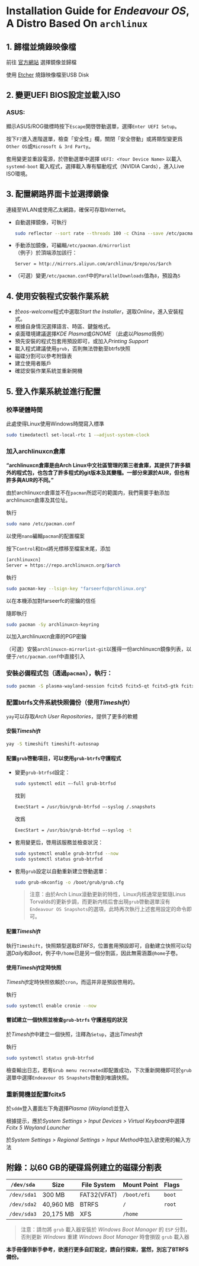 # Installation Guide for *Endeavour OS*, A Distro Based On `archlinux`

## 1. 歸檔並燒錄映像檔

前往 [官方網站](https://endeavouros.com/#Download) 選擇鏡像並歸檔

使用 [Etcher](https://etcher.balena.io/) 燒錄映像檔至USB Disk

## 2. 變更UEFI BIOS設定並載入ISO

### ASUS:

顯示ASUS/ROG徽標時按下`Escape`開啓啓動選單，選擇`Enter UEFI Setup`。

按下`F7`進入進階選單，檢查「安全性」欄，關閉「安全啓動」或將類型變更爲`Other OS`或`Microsoft & 3rd Party`。

套用變更並重設電源，於啓動選單中選擇 `UEFI: <Your Device Name>` 以載入 `systemd-boot` 載入程式，選擇載入專有驅動程式（NVIDIA Cards），進入Live ISO環境。

## 3. 配置網路界面卡並選擇鏡像

連綫至WLAN或使用乙太網路，確保可存取Internet。

- 自動選擇鏡像，可執行
    ```sh
    sudo reflector --sort rate --threads 100 -c China --save /etc/pacman.d/mirrorlist
    ```
- 手動添加鏡像，可編輯`/etc/pacman.d/mirrorlist`\
（例子）於頂端添加該行：
    ```
    Server = http://mirrors.aliyun.com/archlinux/$repo/os/$arch
    ```
- （可選）變更`/etc/pacman.conf`中的`ParallelDownloads`值為`8`，預設為`5`

## 4. 使用安裝程式安裝作業系統

- 於*eos-welcome*程式中選取*Start the Installer*，選取*Online*，進入安裝程式。
- 根據自身情況選擇語言、時區、鍵盤格式。
- 桌面環境建議選擇*KDE Plasma*或*GNOME* （此處以*Plasma*爲例）
- 預先安裝的程式包套用預設即可，或加入*Printing Support*
- 載入程式建議使用`grub`，否則無法啓動至btrfs快照
- 磁碟分割可以參考附錄表
- 建立使用者賬戶
- 確認安裝作業系統並重新開機

## 5. 登入作業系統並進行配置

### 校準硬體時間

此處使得Linux使用Windows時間寫入標準

```sh
sudo timedatectl set-local-rtc 1 -–adjust-system-clock
```

### 加入archlinuxcn倉庫

**“archlinuxcn倉庫是由Arch Linux中文社區管理的第三者倉庫，其提供了許多額外的程式包，也包含了許多程式的git版本及其變種。一部分來源於AUR，但也有許多與AUR的不同。”**

由於archlinuxcn倉庫並不在`pacman`所認可的範圍内，我們需要手動添加archlinuxcn倉庫及其位址。

執行
```sh
sudo nano /etc/pacman.conf
```
以使用`nano`編輯`pacman`的配置檔案

按下`Control`和`End`將光標移至檔案末尾，添加
```sh
[archlinuxcn]
Server = https://repo.archlinuxcn.org/$arch
```

執行
```sh
sudo pacman-key --lsign-key "farseerfc@archlinux.org"
```
以在本機添加對farseerfc的密鑰的信任

隨即執行
```sh
sudo pacman -Sy archlinuxcn-keyring
```
以加入archlinuxcn倉庫的PGP密鑰

（可選）安裝`archlinuxcn-mirrorlist-git`以獲得一份archlinuxcn鏡像列表，以便于`/etc/pacman.conf`中直接引入

### 安裝必備程式包（透過`pacman`），執行：

```sh
sudo pacman -S plasma-wayland-session fcitx5 fcitx5-qt fcitx5-gtk fcitx5-chinese-addons kcm-fcitx5 fcitx5-material-color grub-btrfs inotify-tools htop nvtop yay
```

### 配置btrfs文件系統快照備份（使用*Timeshift*）

`yay`可以存取*Arch User Repositories*，提供了更多的軟體

#### 安裝*Timeshift*

```sh
yay -S timeshift timeshift-autosnap
```

#### 配置`grub`啓動項目，可以使用`grub-btrfs`守護程式

- 變更`grub-btrfsd`設定：
  ```sh
  sudo systemctl edit –-full grub-btrfsd
  ```
  找到
  ```sh
  ExecStart = /usr/bin/grub-btrfsd –-syslog /.snapshots
  ```
  改爲
  ```sh
  ExecStart = /usr/bin/grub-btrfsd –-syslog -t
  ```
- 套用變更后，啓用該服務並檢查狀況：
  ```sh
  sudo systemctl enable grub-btrfsd --now
  sudo systemctl status grub-btrfsd
  ```
- 套用`grub`設定以自動重新建立啓動選單：
  ```sh
  sudo grub-mkconfig -o /boot/grub/grub.cfg
  ```

  >注意：由於Arch Linux滾動更新的特性，Linux内核通常是緊隨Linus Torvalds的更新步調，而更新内核后會出現`grub`啓動選單沒有`Endeavour OS Snapshots`的選項，此時再次執行上述套用設定的命令即可。

#### 配置*Timeshift*

執行`Timeshift`，快照類型選取*BTRFS*，位置套用預設即可，自動建立快照可以勾選*Daily*和*Boot*，例子中`/home`已是另一個分割區，因此無需涵蓋`@home`子卷。

#### 使用*Timeshift*定時快照

*Timeshift*定時快照依賴於`cron`，而這并非是預設啓用的。

執行
```sh
sudo systemctl enable cronie --now
```

#### 嘗試建立一個快照並檢查`grub-btrfs` 守護進程的狀況

於*Timeshift*中建立一個快照，注釋為`Setup`，退出*Timeshift*

執行
```sh
sudo systemctl status grub-btrfsd
```

檢查輸出日志，若有`Grub menu recreated`即配置成功，下次重新開機即可於`grub`選單中選擇`Endeavour OS Snapshots`啓動到唯讀快照。

### 重新開機並配置fcitx5

於`sddm`登入畫面左下角選擇*Plasma* (*Wayland*)並登入

根據提示，應於*System Settings > Input Devices > Virtual Keyboard*中選擇*Fcitx 5 Wayland Launcher*

於*System Settings > Regional Settings > Input Method*中加入欲使用的輸入方法

## 附錄：以60 GB的硬碟爲例建立的磁碟分割表

| `/dev/sda` | Size | File System | Mount Point | Flags |
|-|-|-|-|-|
`/dev/sda1` | 300 MB | FAT32(VFAT) | `/boot/efi` | `boot` |
`/dev/sda2` | 40,960 MB | BTRFS | `/` | `root` |
`/dev/sda3` | 20,175 MB | XFS | `/home`	 |  |

> 注意：請勿將 `grub` 載入器安裝於 *Windows Boot Manager* 的 `ESP` 分割，否則更新 *Windows* 重建 *Windows Boot Manager* 時會損毀 `grub` 載入器

**本手冊僅供新手參考，欲進行更多自訂設定，請自行探索，當然，別忘了BTRFS備份。**
